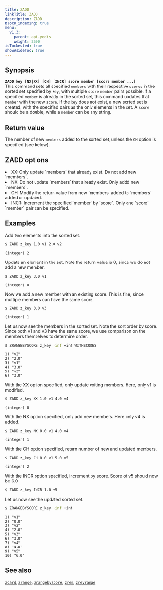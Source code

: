 ```yaml
---
title: ZADD
linkTitle: ZADD
description: ZADD
block_indexing: true
menu:
  v1.3:
    parent: api-yedis
    weight: 2500
isTocNested: true
showAsideToc: true
---
```


## Synopsis

<b>`ZADD key [NX|XX] [CH] [INCR] score member [score member ...]`</b><br>
This command sets all specified `members` with their respective `scores` in the sorted set
specified by `key`, with multiple `score` `member` pairs possible. If a specified `member` is already in
the sorted set, this command updates that `member` with the new `score`. If the `key` does not exist, a new sorted set
is created, with the specified pairs as the only elements in the set. A `score` should be a double,
while a `member` can be any string.

## Return value

The number of new `members` added to the sorted set, unless the `CH` option is specified (see below).

## ZADD options

<li> XX: Only update `members` that already exist. Do not add new `members`.</li>
<li> NX: Do not update `members` that already exist. Only addd new `members`.</li>
<li> CH: Modify the return value from new `members` added to `members` added or updated.</li>
<li> INCR: Increment the specified `member` by `score`. Only one `score` `member` pair can be specified.</li>

## Examples

Add two elements into the sorted set.

```sh
$ ZADD z_key 1.0 v1 2.0 v2
```

```
(integer) 2
```

Update an element in the set. Note the return value is 0, since we do not add a new member.

```sh
$ ZADD z_key 3.0 v1
```

```
(integer) 0
```

Now we add a new member with an existing score. This is fine, since multiple members can have the same score.

```sh
$ ZADD z_key 3.0 v3
```

```
(integer) 1
```

Let us now see the members in the sorted set. Note the sort order by score. Since both v1 and v3 have the same score, we use comparison on the members themselves to determine order.

```sh
$ ZRANGEBYSCORE z_key -inf +inf WITHSCORES
```

```
1) "v2"
2) "2.0"
3) "v1"
4) "3.0"
5) "v3"
6) "3.0"
```

With the XX option specified, only update exiting members. Here, only v1 is modified.

```sh
$ ZADD z_key XX 1.0 v1 4.0 v4
```

```
(integer) 0
```

With the NX option specified, only add new members. Here only v4 is added.

```sh
$ ZADD z_key NX 0.0 v1 4.0 v4
```

```
(integer) 1
```

With the CH option specified, return number of new and updated members.

```sh
$ ZADD z_key CH 0.0 v1 5.0 v5
```

```
(integer) 2
```

With the INCR option specified, increment by score. Score of v5 should now be 6.0.

```sh
$ ZADD z_key INCR 1.0 v5
```


Let us now see the updated sorted set.

```sh
$ ZRANGEBYSCORE z_key -inf +inf
```

```
1) "v1"
2) "0.0"
3) "v2"
4) "2.0"
5) "v3"
6) "3.0"
7) "v4"
8) "4.0"
9) "v5"
10) "6.0"
```

## See also

[`zcard`](../zcard/), [`zrange`](../zrange/), [`zrangebyscore`](../zrangebyscore/), [`zrem`](../zrem/), [`zrevrange`](../zrevrange)
